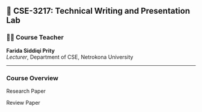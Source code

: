 ## 📝 **CSE-3217: Technical Writing and Presentation Lab**

### 👨‍🏫 **Course Teacher**

**Farida Siddiqi Prity**  
_Lecturer_, Department of CSE, Netrokona University

---

### **Course Overview**

Research Paper

Review Paper
